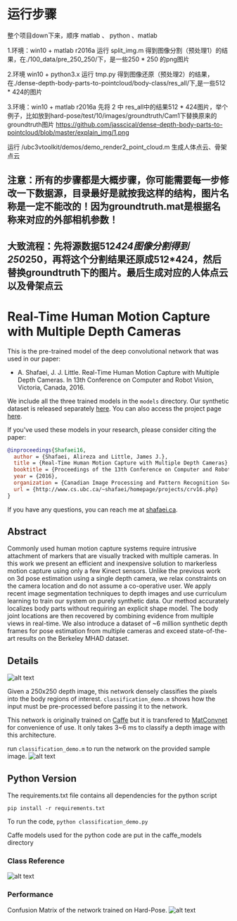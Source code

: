 # 运行步骤
整个项目down下来，顺序 matlab 、 python 、matlab

1.环境：win10 + matlab r2016a
运行 split_img.m 得到图像分割（预处理1）的结果，在./100_data/pre_250_250/下，是一些250 * 250 的png图片

2.环境 win10 + python3.x
运行 tmp.py 得到图像还原（预处理2）的结果，在./dense-depth-body-parts-to-pointcloud/body-class/res_all/下,是一些512 * 424的图片

3.环境：win10 + matlab r2016a
先将 2 中 res_all中的结果512 * 424图片，举个例子，比如放到hard-pose/test/10/images/groundtruth/Cam1下替换原来的groundtruth图片
https://github.com/jasscical/dense-depth-body-parts-to-pointcloud/blob/master/explain_img/1.png

运行 /ubc3vtoolkit/demos/demo_render2_point_cloud.m 生成人体点云、骨架点云

## 注意：所有的步骤都是大概步骤，你可能需要每一步修改一下数据源，目录最好是就按我这样的结构，图片名称是一定不能改的！因为groundtruth.mat是根据名称来对应的外部相机参数！
## 大致流程：先将源数据512*424图像分割得到250*250，再将这个分割结果还原成512*424，然后替换groundtruth下的图片。最后生成对应的人体点云以及骨架点云
















# Real-Time Human Motion Capture with Multiple Depth Cameras
This is the pre-trained model of the deep convolutional network that was used in our paper:
* A. Shafaei, J. J. Little. Real-Time Human Motion Capture with Multiple Depth Cameras. In 13th Conference on Computer and Robot Vision, Victoria, Canada, 2016.

We include all the three trained models in the `models` directory. Our synthetic dataset is released separately [here](https://github.com/ashafaei/ubc3v). You can also access the project page [here](http://www.cs.ubc.ca/~shafaei/homepage/projects/crv16.php).

If you've used these models in your research, please consider citing the paper:
```bibtex
@inproceedings{Shafaei16,
  author = {Shafaei, Alireza and Little, James J.},
  title = {Real-Time Human Motion Capture with Multiple Depth Cameras},
  booktitle = {Proceedings of the 13th Conference on Computer and Robot Vision},
  year = {2016},
  organization = {Canadian Image Processing and Pattern Recognition Society (CIPPRS)},
  url = {http://www.cs.ubc.ca/~shafaei/homepage/projects/crv16.php}
}
```
If you have any questions, you can reach me at [shafaei.ca](http://shafaei.ca).

## Abstract
Commonly used human motion capture systems require intrusive attachment of markers that are visually tracked with multiple cameras. In this work we present an efficient and inexpensive solution to markerless motion capture using only a few Kinect sensors. Unlike the previous work on 3d pose estimation using a single depth camera, we relax constraints on the camera location and do not assume a co-operative user. We apply recent image segmentation techniques to depth images and use curriculum learning to train our system on purely synthetic data. Our method accurately localizes body parts without requiring an explicit shape model. The body joint locations are then recovered by combining evidence from multiple views in real-time. We also introduce a dataset of ~6 million synthetic depth frames for pose estimation from multiple cameras and exceed state-of-the-art results on the Berkeley MHAD dataset.

## Details

![alt text](http://www.cs.ubc.ca/~shafaei/homepage/projects/papers/crv_16/crv16_cnn.png "Our architecture")

Given a 250x250 depth image, this network densely classifies the pixels into the body regions of interest. `classification_demo.m` shows how the input must be pre-processed before passing it to the network.

This network is originally trained on [Caffe](https://github.com/BVLC/caffe/) but it is transfered to [MatConvnet](https://github.com/vlfeat/matconvnet) for convenience of use. It only takes 3~6 ms to classify a depth image with this architecture.

run `classification_demo.m` to run the network on the provided sample image.
![alt text](https://github.com/ashafaei/dense-depth-body-parts/raw/master/sample_gt.png "sample depth image")

## Python Version

The requirements.txt file contains all dependencies for the python script

```pip install -r requirements.txt```

To run the code, 
```python classification_demo.py```

Caffe models used for the python code are put in the caffe_models directory

### Class Reference
![alt text](https://github.com/ashafaei/dense-depth-body-parts/raw/master/calss_ref.png "Class Reference")

### Performance
Confusion Matrix of the network trained on Hard-Pose.
![alt text](https://github.com/ashafaei/dense-depth-body-parts/raw/master/ubc3v_confmat.png "Confusion Matrix")


